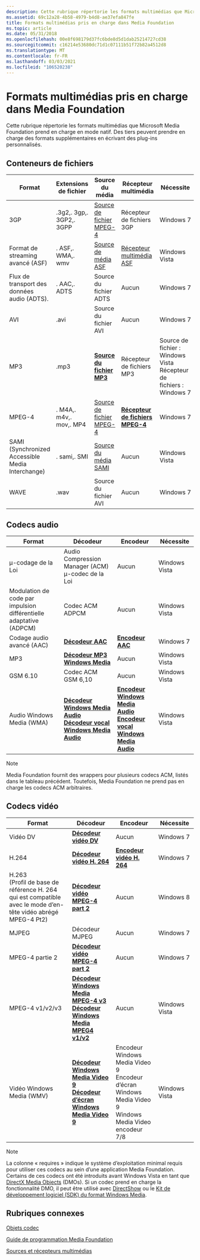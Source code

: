 ```yaml
---
description: Cette rubrique répertorie les formats multimédias que Microsoft Media Foundation prend en charge en mode natif.
ms.assetid: 69c12a28-4b58-4979-b4d8-ae37efa847fe
title: Formats multimédias pris en charge dans Media Foundation
ms.topic: article
ms.date: 05/31/2018
ms.openlocfilehash: 00e8f698179d37fc6bde8d5d1dab25214727cd38
ms.sourcegitcommit: c16214e53680dc71d1c07111b51f72b82a4512d8
ms.translationtype: MT
ms.contentlocale: fr-FR
ms.lasthandoff: 03/03/2021
ms.locfileid: "106520238"
---
```

# <a name="supported-media-formats-in-media-foundation"></a>Formats multimédias pris en charge dans Media Foundation

Cette rubrique répertorie les formats multimédias que Microsoft Media Foundation prend en charge en mode natif. Des tiers peuvent prendre en charge des formats supplémentaires en écrivant des plug-ins personnalisés.

## <a name="file-containers"></a>Conteneurs de fichiers



| Format                                           | Extensions de fichier          | Source du média                                 | Récepteur multimédia                                   | Nécessite                                                              |
|--------------------------------------------------|--------------------------|----------------------------------------------|----------------------------------------------|-----------------------------------------------------------------------|
| 3GP                                              | .3g2,. 3gp,. 3GP2,. 3GPP | [Source de fichier MPEG-4](mpeg-4-file-source.md) | Récepteur de fichiers 3GP                                | Windows 7                                                             |
| Format de streaming avancé (ASF)                  | . ASF,. WMA,. wmv         | [Source de média ASF](asf-media-source.md)     | [Récepteur multimédia ASF](asf-media-sinks.md)        | Windows Vista                                                         |
| Flux de transport des données audio (ADTS).              | . AAC,. ADTS              | Source du fichier ADTS                             | Aucun                                         | Windows 7                                                             |
| AVI                                              | .avi                     | Source du fichier AVI                              | Aucun                                         | Windows 7                                                             |
| MP3                                              | .mp3                     | [**Source du fichier MP3**](mp3-file-source.md)   | Récepteur de fichiers MP3                                | Source de fichier : Windows Vista<br/> Récepteur de fichiers : Windows 7<br/> |
| MPEG-4                                           | . M4A,. m4v,. mov,. MP4   | [Source de fichier MPEG-4](mpeg-4-file-source.md) | [**Récepteur de fichiers MPEG-4**](mpeg-4-file-sink.md) | Windows 7                                                             |
| SAMI (Synchronized Accessible Media Interchange) | . sami,. SMI              | [Source du média SAMI](sami-media-source.md)   | Aucun                                         | Windows Vista                                                         |
| WAVE                                             | .wav                     | Source du fichier AVI                              | Aucun                                         | Windows 7                                                             |



 

## <a name="audio-codecs"></a>Codecs audio



| Format                                              | Décodeur                                                                                                                                                          | Encodeur                                                                                                                                                          | Nécessite      |
|-----------------------------------------------------|------------------------------------------------------------------------------------------------------------------------------------------------------------------|------------------------------------------------------------------------------------------------------------------------------------------------------------------|---------------|
| μ-codage de la Loi                                        | Audio Compression Manager (ACM) μ-codec de la Loi                                                                                                                      | Aucun                                                                                                                                                             | Windows Vista |
| Modulation de code par impulsion différentielle adaptative (ADPCM) | Codec ACM ADPCM                                                                                                                                                  | Aucun                                                                                                                                                             | Windows Vista |
| Codage audio avancé (AAC)                         | [**Décodeur AAC**](aac-decoder.md)                                                                                                                               | [**Encodeur AAC**](aac-encoder.md)                                                                                                                               | Windows 7     |
| MP3                                                 | [**Décodeur MP3 Windows Media**](windows-media-mp3-decoder.md)                                                                                                   | Aucun                                                                                                                                                             | Windows Vista |
| GSM 6.10                                            | Codec ACM GSM 6,10                                                                                                                                               | Aucun                                                                                                                                                             | Windows Vista |
| Audio Windows Media (WMA)                           | [**Décodeur Windows Media Audio**](windowsmediaaudiodecoder.md)<br/> [**Décodeur vocal Windows Media Audio**](windowsmediaaudiovoicedecoder.md)<br/> | [**Encodeur Windows Media Audio**](windowsmediaaudioencoder.md)<br/> [**Encodeur vocal Windows Media Audio**](windowsmediaaudiovoiceencoder.md)<br/> | Windows Vista |



 

> [!Note]  
> Media Foundation fournit des wrappers pour plusieurs codecs ACM, listés dans le tableau précédent. Toutefois, Media Foundation ne prend pas en charge les codecs ACM arbitraires.

 

## <a name="video-codecs"></a>Codecs vidéo



| Format                                                                                                         | Décodeur                                                                                                                                                                  | Encodeur                                                                                                                             | Nécessite      |
|----------------------------------------------------------------------------------------------------------------|--------------------------------------------------------------------------------------------------------------------------------------------------------------------------|-------------------------------------------------------------------------------------------------------------------------------------|---------------|
| Vidéo DV                                                                                                       | [**Décodeur vidéo DV**](dv-video-decoder.md)                                                                                                                             | Aucun                                                                                                                                | Windows 7     |
| H.264                                                                                                          | [**Décodeur vidéo H. 264**](h-264-video-decoder.md)                                                                                                                       | [**Encodeur vidéo H. 264**](h-264-video-encoder.md)                                                                                  | Windows 7     |
| H.263<br/> (Profil de base de référence H. 264 qui est compatible avec le mode d’en-tête vidéo abrégé MPEG-4 Pt2)<br/> | [**Décodeur vidéo MPEG-4 part 2**](mpeg4part2videodecoder.md)                                                                                                            | Aucun                                                                                                                                | Windows 8     |
| MJPEG                                                                                                          | Décodeur MJPEG                                                                                                                                                            | Aucun                                                                                                                                | Windows 7     |
| MPEG-4 partie 2                                                                                                  | [**Décodeur vidéo MPEG-4 part 2**](mpeg4part2videodecoder.md)                                                                                                            | Aucun                                                                                                                                | Windows 7     |
| MPEG-4 v1/v2/v3                                                                                                | [**Décodeur Windows Media MPEG-4 v3**](./windowsmediampeg4v3decoder.md)<br/> [**Décodeur Windows Media MPEG4 v1/v2**](windowsmediampeg4decoder.md)<br/>         | Aucun                                                                                                                                | Windows Vista |
| Vidéo Windows Media (WMV)                                                                                      | [**Décodeur Windows Media Video 9**](windowsmediavideo9decoder.md)<br/> [**Décodeur d’écran Windows Media Video 9**](windowsmediavideo9screendecoder.md)<br/> | Encodeur Windows Media Video 9<br/> Encodeur d’écran Windows Media Video 9<br/> Windows Media Video encodeur 7/8<br/> | Windows Vista |



 

> [!Note]  
> La colonne « requires » indique le système d’exploitation minimal requis pour utiliser ces codecs au sein d’une application Media Foundation. Certains de ces codecs ont été introduits avant Windows Vista en tant que [DirectX Media Objects](../directshow/directx-media-objects.md) (DMOs). Si un codec prend en charge la fonctionnalité DMO, il peut être utilisé avec [DirectShow](../directshow/directshow.md) ou le [Kit de développement logiciel (SDK) du format Windows Media](../wmformat/windows-media-format-11-sdk.md).

 

## <a name="related-topics"></a>Rubriques connexes

<dl> <dt>

[Objets codec](codecobjects.md)
</dt> <dt>

[Guide de programmation Media Foundation](media-foundation-programming-guide.md)
</dt> <dt>

[Sources et récepteurs multimédias](media-sources-and-sinks.md)
</dt> </dl>

 

 
